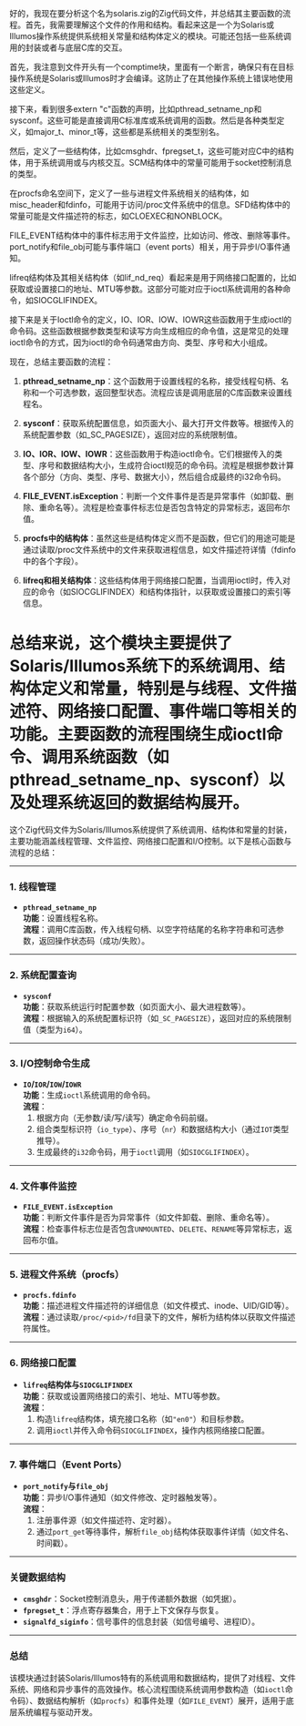 好的，我现在要分析这个名为solaris.zig的Zig代码文件，并总结其主要函数的流程。首先，我需要理解这个文件的作用和结构。看起来这是一个为Solaris或Illumos操作系统提供系统相关常量和结构体定义的模块。可能还包括一些系统调用的封装或者与底层C库的交互。

首先，我注意到文件开头有一个comptime块，里面有一个断言，确保只有在目标操作系统是Solaris或Illumos时才会编译。这防止了在其他操作系统上错误地使用这些定义。

接下来，看到很多extern "c"函数的声明，比如pthread_setname_np和sysconf。这些可能是直接调用C标准库或系统调用的函数。然后是各种类型定义，如major_t、minor_t等，这些都是系统相关的类型别名。

然后，定义了一些结构体，比如cmsghdr、fpregset_t，这些可能对应C中的结构体，用于系统调用或与内核交互。SCM结构体中的常量可能用于socket控制消息的类型。

在procfs命名空间下，定义了一些与进程文件系统相关的结构体，如misc_header和fdinfo，可能用于访问/proc文件系统中的信息。SFD结构体中的常量可能是文件描述符的标志，如CLOEXEC和NONBLOCK。

FILE_EVENT结构体中的事件标志用于文件监控，比如访问、修改、删除等事件。port_notify和file_obj可能与事件端口（event ports）相关，用于异步I/O事件通知。

lifreq结构体及其相关结构体（如lif_nd_req）看起来是用于网络接口配置的，比如获取或设置接口的地址、MTU等参数。这部分可能对应于ioctl系统调用的各种命令，如SIOCGLIFINDEX。

接下来是关于Ioctl命令的定义，IO、IOR、IOW、IOWR这些函数用于生成ioctl的命令码。这些函数根据参数类型和读写方向生成相应的命令值，这是常见的处理ioctl命令的方式，因为ioctl的命令码通常由方向、类型、序号和大小组成。

现在，总结主要函数的流程：

1. **pthread_setname_np**：这个函数用于设置线程的名称，接受线程句柄、名称和一个可选参数，返回整型状态。流程应该是调用底层的C库函数来设置线程名。

2. **sysconf**：获取系统配置信息，如页面大小、最大打开文件数等。根据传入的系统配置参数（如_SC_PAGESIZE），返回对应的系统限制值。

3. **IO、IOR、IOW、IOWR**：这些函数用于构造ioctl命令。它们根据传入的类型、序号和数据结构大小，生成符合ioctl规范的命令码。流程是根据参数计算各个部分（方向、类型、序号、数据大小），然后组合成最终的i32命令码。

4. **FILE_EVENT.isException**：判断一个文件事件是否是异常事件（如卸载、删除、重命名等）。流程是检查事件标志位是否包含特定的异常标志，返回布尔值。

5. **procfs中的结构体**：虽然这些是结构体定义而不是函数，但它们的用途可能是通过读取/proc文件系统中的文件来获取进程信息，如文件描述符详情（fdinfo中的各个字段）。

6. **lifreq和相关结构体**：这些结构体用于网络接口配置，当调用ioctl时，传入对应的命令（如SIOCGLIFINDEX）和结构体指针，以获取或设置接口的索引等信息。

总结来说，这个模块主要提供了Solaris/Illumos系统下的系统调用、结构体定义和常量，特别是与线程、文件描述符、网络接口配置、事件端口等相关的功能。主要函数的流程围绕生成ioctl命令、调用系统函数（如pthread_setname_np、sysconf）以及处理系统返回的数据结构展开。
================================================
这个Zig代码文件为Solaris/Illumos系统提供了系统调用、结构体和常量的封装，主要功能涵盖线程管理、文件监控、网络接口配置和I/O控制。以下是核心函数与流程的总结：

---

### **1. 线程管理**
- **`pthread_setname_np`**  
  **功能**：设置线程名称。  
  **流程**：调用C库函数，传入线程句柄、以空字符结尾的名称字符串和可选参数，返回操作状态码（成功/失败）。

---

### **2. 系统配置查询**
- **`sysconf`**  
  **功能**：获取系统运行时配置参数（如页面大小、最大进程数等）。  
  **流程**：根据输入的系统配置标识符（如`_SC_PAGESIZE`），返回对应的系统限制值（类型为`i64`）。

---

### **3. I/O控制命令生成**
- **`IO`/`IOR`/`IOW`/`IOWR`**  
  **功能**：生成`ioctl`系统调用的命令码。  
  **流程**：  
  1. 根据方向（无参数/读/写/读写）确定命令码前缀。  
  2. 组合类型标识符（`io_type`）、序号（`nr`）和数据结构大小（通过`IOT`类型推导）。  
  3. 生成最终的`i32`命令码，用于`ioctl`调用（如`SIOCGLIFINDEX`）。

---

### **4. 文件事件监控**
- **`FILE_EVENT.isException`**  
  **功能**：判断文件事件是否为异常事件（如文件卸载、删除、重命名等）。  
  **流程**：检查事件标志位是否包含`UNMOUNTED`、`DELETE`、`RENAME`等异常标志，返回布尔值。

---

### **5. 进程文件系统（procfs）**
- **`procfs.fdinfo`**  
  **功能**：描述进程文件描述符的详细信息（如文件模式、inode、UID/GID等）。  
  **流程**：通过读取`/proc/<pid>/fd`目录下的文件，解析为结构体以获取文件描述符属性。

---

### **6. 网络接口配置**
- **`lifreq`结构体与`SIOCGLIFINDEX`**  
  **功能**：获取或设置网络接口的索引、地址、MTU等参数。  
  **流程**：  
  1. 构造`lifreq`结构体，填充接口名称（如`"en0"`）和目标参数。  
  2. 调用`ioctl`并传入命令码`SIOCGLIFINDEX`，操作内核网络接口配置。

---

### **7. 事件端口（Event Ports）**
- **`port_notify`与`file_obj`**  
  **功能**：异步I/O事件通知（如文件修改、定时器触发等）。  
  **流程**：  
  1. 注册事件源（如文件描述符、定时器）。  
  2. 通过`port_get`等待事件，解析`file_obj`结构体获取事件详情（如文件名、时间戳）。

---

### **关键数据结构**
- **`cmsghdr`**：Socket控制消息头，用于传递额外数据（如凭据）。  
- **`fpregset_t`**：浮点寄存器集合，用于上下文保存与恢复。  
- **`signalfd_siginfo`**：信号事件的信息封装（如信号编号、进程ID）。

---

### **总结**
该模块通过封装Solaris/Illumos特有的系统调用和数据结构，提供了对线程、文件系统、网络和异步事件的高效操作。核心流程围绕系统调用参数构造（如`ioctl`命令码）、数据结构解析（如`procfs`）和事件处理（如`FILE_EVENT`）展开，适用于底层系统编程与驱动开发。